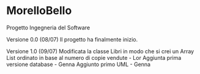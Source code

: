 # MorelloBello
Progetto Ingegneria del Software

Versione 0.0 (08/07)
Il progetto ha finalmente inizio.

Versione 1.0 (09/07) 
Modificata la classe Libri in modo che si crei un Array List ordinato in base al numero di copie vendute - Lor
Aggiunta prima versione database - Genna
Aggiunto primo UML - Genna
